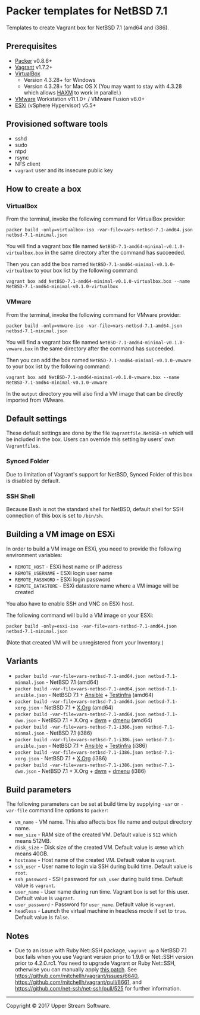 # Packer templates for NetBSD 7.1

Templates to create Vagrant box for NetBSD 7.1 (amd64 and i386).


## Prerequisites

* [Packer] v0.8.6+
* [Vagrant] v1.7.2+
* [VirtualBox]
	* Version 4.3.28+ for Windows
	* Version 4.3.28+ for Mac OS X (You may want to stay with 4.3.28 which allows [HAXM] to work in parallel.)
* [VMware] Workstation v11.1.0+ / VMware Fusion v8.0+
* [ESXi] (vSphere Hypervisor) v5.5+

[ESXi]: http://www.vmware.com/products/vsphere-hypervisor
        "Free VMware vSphere Hypervisor, Free Virtualization (ESXi)"
[HAXM]: https://software.intel.com/en-us/android/articles/intel-hardware-accelerated-execution-manager
        "Intel&reg; Hardware Accelerated Execution Manager"
[Packer]: https://www.packer.io/ "Packer by HashiCorp"
[Vagrant]: https://www.vagrantup.com/ "Vagrant"
[VirtualBox]: https://www.virtualbox.org/ "Oracle VM VirtualBox"
[VMware]: http://www.vmware.com/ "VMware Virtualization for Desktop &amp; Server, Application, Public &amp; Hybrid Clouds"


## Provisioned software tools

* sshd
* sudo
* ntpd
* rsync
* NFS client
* `vagrant` user and its insecure public key


## How to create a box

### VirtualBox

From the terminal, invoke the following command for VirtualBox provider:

    packer build -only=virtualbox-iso -var-file=vars-netbsd-7.1-amd64.json netbsd-7.1-minimal.json

You will find a vagrant box file named `NetBSD-7.1-amd64-minimal-v0.1.0-virtualbox.box`
in the same directory after the command has succeeded.

Then you can add the box named `NetBSD-7.1-amd64-minimal-v0.1.0-virtualbox` to your box list
by the following command:

    vagrant box add NetBSD-7.1-amd64-minimal-v0.1.0-virtualbox.box --name NetBSD-7.1-amd64-minimal-v0.1.0-virtualbox

### VMware

From the terminal, invoke the following command for VMware provider:

    packer build -only=vmware-iso -var-file=vars-netbsd-7.1-amd64.json netbsd-7.1-minimal.json

You will find a vagrant box file named `NetBSD-7.1-amd64-minimal-v0.1.0-vmware.box`
in the same directory after the command has succeeded.

Then you can add the box named `NetBSD-7.1-amd64-minimal-v0.1.0-vmware` to your box list
by the following command:

    vagrant box add NetBSD-7.1-amd64-minimal-v0.1.0-vmware.box --name NetBSD-7.1-amd64-minimal-v0.1.0-vmware

In the `output` directory you will also find a VM image that can be directly imported from VMware.


## Default settings

These default settings are done by the file `Vagrantfile.NetBSD-sh` which will be included in the box.
Users can override this setting by users' own `Vagrantfile`s.

### Synced Folder

Due to limitation of Vagrant's support for NetBSD, Synced Folder of this box is disabled by default.

### SSH Shell

Because Bash is not the standard shell for NetBSD, default shell for SSH connection of this box
is set to `/bin/sh`.


## Building a VM image on ESXi

In order to build a VM image on ESXi, you need to provide the following environment variables:

* `REMOTE_HOST` - ESXi host name or IP address
* `REMOTE_USERNAME` - ESXi login user name
* `REMOTE_PASSWORD` - ESXi login password
* `REMOTE_DATASTORE` - ESXi datastore name where a VM image will be created

You also have to enable SSH and VNC on ESXi host.

The following command will build a VM image on your ESXi:

    packer build -only=esxi-iso -var-file=vars-netbsd-7.1-amd64.json netbsd-7.1-minimal.json

(Note that created VM will be unregistered from your Inventory.)


## Variants

* `packer build -var-file=vars-netbsd-7.1-amd64.json netbsd-7.1-minmal.json` - NetBSD 7.1 (amd64)
* `packer build -var-file=vars-netbsd-7.1-amd64.json netbsd-7.1-ansible.json` - NetBSD 7.1 + [Ansible] + [Testinfra] (amd64)
* `packer build -var-file=vars-netbsd-7.1-amd64.json netbsd-7.1-xorg.json` - NetBSD 7.1 + [X.Org] (amd64)
* `packer build -var-file=vars-netbsd-7.1-amd64.json netbsd-7.1-dwm.json` - NetBSD 7.1 + X.Org + [dwm] + [dmenu] (amd64)
* `packer build -var-file=vars-netbsd-7.1-i386.json netbsd-7.1-minmal.json` - NetBSD 7.1 (i386)
* `packer build -var-file=vars-netbsd-7.1-i386.json netbsd-7.1-ansible.json` - NetBSD 7.1 + [Ansible] + [Testinfra] (i386)
* `packer build -var-file=vars-netbsd-7.1-i386.json netbsd-7.1-xorg.json` - NetBSD 7.1 + [X.Org] (i386)
* `packer build -var-file=vars-netbsd-7.1-i386.json netbsd-7.1-dwm.json` - NetBSD 7.1 + X.Org + [dwm] + [dmenu] (i386)

[Ansible]: https://www.ansible.com/ "Ansible is Simple IT Automation"
[Testinfra]: https://testinfra.readthedocs.io/en/latest/ "Testinfra test your infrastructure &mdash; testinfra 1.4.2 documentation"
[dmenu]: http://tools.suckless.org/dmenu/ "dmenu | suckless.org tools"
[dwm]: http://dwm.suckless.org/ "suckless.org dwm - dynamic window manager"
[X.Org]: https://www.x.org/wiki/ "X.Org"


## Build parameters

The following parameters can be set at build time by supplying `-var` or `-var-file` command line options to `packer`:

* `vm_name` - VM name.  This also affects box file name and output directory name.
* `mem_size` - RAM size of the created VM.  Default value is `512` which means 512MB.
* `disk_size` - Disk size of the created VM.  Default value is `40960` which means 40GB.
* `hostname` - Host name of the created VM.  Default value is `vagrant`.
* `ssh_user` - User name to login via SSH during build time.  Default value is `root`.
* `ssh_password` - SSH password for `ssh_user` during build time.  Default value is `vagrant`.
* `user_name` - User name during run time.  Vagrant box is set for this user.  Default value is `vagrant`.
* `user_password` - Password for `user_name`.  Default value is `vagrant`.
* `headless` - Launch the virtual machine in headless mode if set to `true`.  Default value is `false`.


## Notes

* Due to an issue with Ruby Net::SSH package, `vagrant up` a NetBSD 7.1 box fails when you use Vagrant version
  prior to 1.9.6 or Net::SSH version prior to 4.2.0.rc1.  You need to upgrade Vagrant or Ruby Net::SSH, otherwise
  you can manually apply [this patch](../patches/net-ssh.patch).  See https://github.com/mitchellh/vagrant/issues/6640,
  https://github.com/mitchellh/vagrant/pull/8661, and https://github.com/net-ssh/net-ssh/pull/525 for further information.

- - -

Copyright &copy; 2017 Upper Stream Software.
